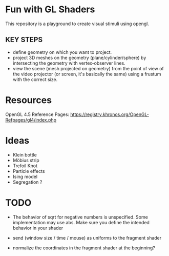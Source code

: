 # Fun with GL Shaders

This repository is a playground to create visual stimuli using opengl.

## KEY STEPS

- define geometry on which you want to project.
- project 3D meshes on the geometry (plane/cylinder/sphere) by intersecting
the geometry with vertex-observer lines.
- view the scene (mesh projected on geometry) from the point of view of the video projector (or screen, it's basically the same) using a frustum with the correct size.

# Resources

 OpenGL 4.5 Reference Pages:  https://registry.khronos.org/OpenGL-Refpages/gl4/index.php
 
 # Ideas

 - Klein bottle
 - Möbius strip
 - Trefoil Knot
 - Particle effects 
 - Ising model
 - Segregation ?

# TODO

- The behavior of sqrt for negative numbers is unspecified.
Some implementation may use abs. Make sure you define 
the intended behavior in your shader

- send (window size / time / mouse) as uniforms to the fragment shader


- normalize the coordinates in the fragment shader at the beginning?
